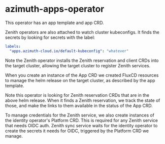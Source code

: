 # azimuth-apps-operator

This operator has an app template and app CRD.

Zenith operators are also attached to watch
cluster kubeconfigs. It finds the secrets
by looking for secrets with the label:
```yaml
labels:
  "apps.azimuth-cloud.io/default-kubeconfig": "whatever"
```
Note the Zenith operator installs the Zenith
reservation and client CRDs into the target cluster,
allowing the target cluster to register
Zenith services.

When you create an instance of the App CRD
we created FluxCD resources to manage the 
helm release on the target cluster,
as described by the app template.

Note this operator is looking for Zenith
reservation CRDs that are in the above
helm release.
When it finds a Zenith reservation, we track
the state of those, and make the links to them
available in the status of the App CRD.

To manage credentials for the Zenith service,
we also create instances of the identity operator's
Platform CRD.
This is required for any Zenith service
that needs OIDC auth.
Zenith sync service waits for the identity
operator to create the secrets it needs for
OIDC, triggered by the Platform CRD we manage.
